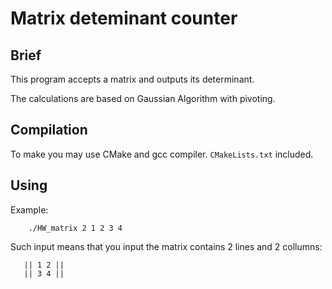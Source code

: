 # Matrix deteminant counter

## Brief

 This program accepts a matrix and outputs its determinant. 

 The calculations are based on Gaussian Algorithm with pivoting.

## Compilation

To make you may use CMake and gcc compiler. `CMakeLists.txt` included.


## Using

Example:

        ./HW_matrix 2 1 2 3 4

Such input means that you input the matrix contains 2 lines and 2 collumns:

       || 1 2 ||
       || 3 4 ||
